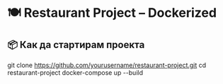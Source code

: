 # 🍽️ Restaurant Project – Dockerized

## 📦 Как да стартирам проекта

git clone https://github.com/yourusername/restaurant-project.git
cd restaurant-project
docker-compose up --build